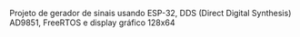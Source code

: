 Projeto de gerador de sinais usando ESP-32, DDS (Direct Digital Synthesis) AD9851, FreeRTOS e display gráfico 128x64

